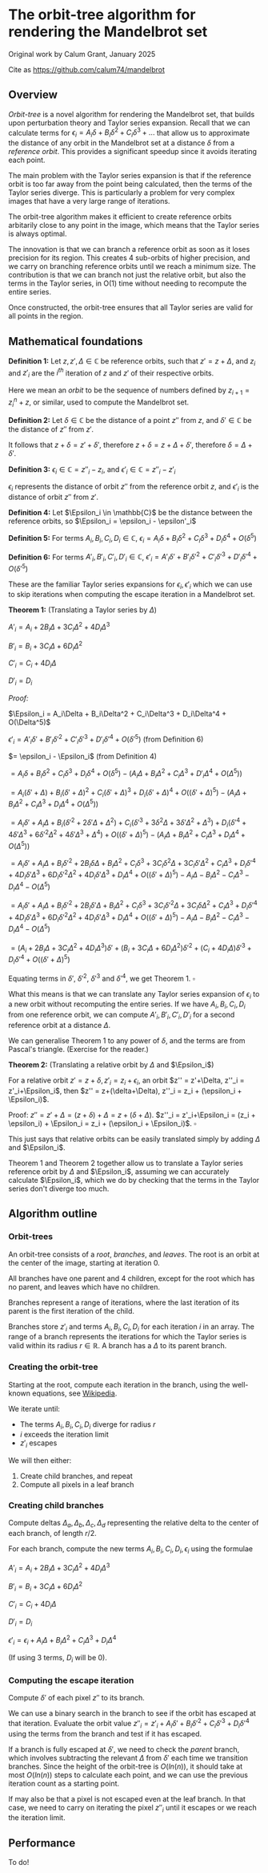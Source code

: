 # The orbit-tree algorithm for rendering the Mandelbrot set

Original work by Calum Grant, January 2025

Cite as https://github.com/calum74/mandelbrot

## Overview

*Orbit-tree* is a novel algorithm for rendering the Mandelbrot set, that builds upon perturbation theory and Taylor series expansion. Recall that we can calculate terms for $\epsilon_i = A_i\delta + B_i\delta^2+C_i\delta^3 + ...$ that allow us to approximate the distance of any orbit in the Mandelbrot set at a distance $\delta$ from a *reference orbit*. This provides a significant speedup since it avoids iterating each point.

The main problem with the Taylor series expansion is that if the reference orbit is too far away from the point being calculated, then the terms of the Taylor series diverge. This is particularly a problem for very complex images that have a very large range of iterations.

The orbit-tree algorithm makes it efficient to create reference orbits arbitarily close to any point in the image, which means that the Taylor series is always optimal. 

The innovation is that we can branch a reference orbit as soon as it loses precision for its region. This creates 4 sub-orbits of higher precision, and we carry on branching reference orbits until we reach a minimum size.
The contribution is that we can branch not just the relative orbit, but also the terms in the Taylor series, in O(1) time without needing to recompute the entire series.

Once constructed, the orbit-tree ensures that all Taylor series are valid for all points in the region.

## Mathematical foundations

**Definition 1:** Let $z,z',\Delta \in \mathbb{C}$ be reference orbits, such that $z'=z+\Delta$, and $z_i$ and $z'_i$ are the $i^{th}$ iteration of $z$ and $z'$ of their respective orbits. 

Here we mean an *orbit* to be the sequence of numbers defined by $z_{i+1}=z_i^n+z$, or similar, used to compute the Mandelbrot set.

**Definition 2:** Let $\delta \in \mathbb{C}$ be the distance of a point $z''$ from $z$, and $\delta' \in \mathbb{C}$ be the distance of $z''$ from $z'$. 

It follows that $z+\delta=z'+\delta'$, therefore $z+\delta=z+\Delta+\delta'$, therefore $\delta=\Delta+\delta'$.

**Definition 3:** $\epsilon_i \in \mathbb{C} = z''_i - z_i$, and $\epsilon'_i \in \mathbb{C} = z''_i - z'_i$ 

$\epsilon_i$ represents the distance of orbit $z''$ from the reference orbit $z$, and $\epsilon'_i$ is the distance of orbit $z''$ from $z'$.

**Definition 4:** Let $\Epsilon_i \in \mathbb{C}$ be the distance between the reference orbits, so $\Epsilon_i = \epsilon_i - \epsilon'_i$

**Definition 5:** For terms $A_i,B_i,C_i,D_i \in \mathbb{C}$, $\epsilon_i = A_i\delta + B_i\delta^2 + C_i\delta^3 + D_i\delta^4 + O(\delta^5)$

**Definition 6:** For terms $A'_i,B'_i,C'_i,D'_i \in \mathbb{C}$, $\epsilon'_i = A'_i\delta' + B'_i\delta'^2 + C'_i\delta'^3 + D'_i\delta'^4 + O(\delta'^5)$

These are the familiar Taylor series expansions for $\epsilon_i, \epsilon'_i$ which we can use to skip iterations when computing the escape iteration in a Mandelbrot set.

**Theorem 1:** (Translating a Taylor series by $\Delta$)

$A'_i = A_i + 2B_i\Delta + 3C_i\Delta^2 + 4D_i\Delta^3$

$B'_i = B_i + 3C_i\Delta + 6D_i\Delta^2$

$C'_i = C_i + 4D_i\Delta$

$D'_i = D_i$

*Proof:*

$\Epsilon_i = A_i\Delta + B_i\Delta^2 + C_i\Delta^3 + D_i\Delta^4 + O(\Delta^5)$

$\epsilon'_i = A'_i\delta' + B'_i\delta'^2 + C'_i\delta'^3 + D'_i\delta'^4 + O(\delta'^5)$ (from Definition 6)

$= \epsilon_i - \Epsilon_i$ (from Definition 4)

$=  A_i\delta + B_i\delta^2 + C_i\delta^3 + D_i\delta^4 + O(\delta^5) - (A_i\Delta + B_i\Delta^2 + C_i\Delta^3 + D'_i\Delta^4 + O(\Delta^5))$

$= A_i(\delta'+\Delta) + B_i(\delta'+\Delta)^2 + C_i(\delta'+\Delta)^3 + D_i(\delta'+\Delta)^4 + O((\delta'+\Delta)^5) - (A_i\Delta + B_i\Delta^2 + C_i\Delta^3 + D_i\Delta^4 + O(\Delta^5))$

$= A_i\delta'+A_i\Delta + B_i(\delta'^2 + 2\delta'\Delta + \Delta^2) + C_i(\delta'^3+3\delta^2\Delta + 3\delta'\Delta^2 + \Delta^3) + D_i(\delta'^4+4\delta'\Delta^3 + 6\delta'^2\Delta^2 + 4\delta'\Delta^3 + \Delta^4) + O((\delta'+\Delta)^5) - (A_i\Delta + B_i\Delta^2 + C_i\Delta^3 + D_i\Delta^4 + O(\Delta^5))$

$= A_i\delta'+A_i\Delta + B_i\delta'^2 + 2B_i\delta\Delta + B_i\Delta^2 + C_i\delta^3 + 3C_i\delta^2\Delta + 3C_i\delta'\Delta^2 + C_i\Delta^3 + D_i\delta'^4+4D_i\delta'\Delta^3 + 6D_i\delta'^2\Delta^2 + 4D_i\delta'\Delta^3 + D_i\Delta^4 + O((\delta'+\Delta)^5) - A_i\Delta - B_i\Delta^2 - C_i\Delta^3 - D_i\Delta^4 - O(\Delta^5)$

$= A_i\delta'+A_i\Delta + B_i\delta'^2 + 2B_i\delta'\Delta + B_i\Delta^2 + C_i\delta^3 + 3C_i\delta'^2\Delta + 3C_i\delta\Delta^2 + C_i\Delta^3 + D_i\delta'^4+4D_i\delta'\Delta^3 + 6D_i\delta'^2\Delta^2 + 4D_i\delta'\Delta^3 + D_i\Delta^4 + O((\delta'+\Delta)^5) - A_i\Delta - B_i\Delta^2 - C_i\Delta^3 - D_i\Delta^4 - O(\Delta^5)$

$= (A_i+ 2B_i\Delta + 3C_i\Delta^2+ 4D_i\Delta^3)\delta' + (B_i + 3C_i\Delta+ 6D_i\Delta^2)\delta'^2  + (C_i +4D_i\Delta)\delta'^3 + D_i\delta'^4 + O((\delta'+\Delta)^5)$

Equating terms in $\delta'$, $\delta'^2$, $\delta'^3$ and $\delta'^4$, we get Theorem 1. $\square$

What this means is that we can translate any Taylor series expansion of $\epsilon_i$ to a new orbit without recomputing the entire series. If we have $A_i,B_i,C_i,D_i$ from one reference orbit, we can compute $A'_i,B'_i,C'_i,D'_i$ for a second reference orbit at a distance $\Delta$.

We can generalise Theorem 1 to any power of $\delta$, and the terms are from Pascal's triangle. (Exercise for the reader.)

**Theorem 2:** (Translating a relative orbit by $\Delta$ and $\Epsilon_i$)

For a relative orbit $z' = z + \delta, z'_i = z_i + \epsilon_i$, an orbit $z'' = z'+\Delta, z''_i = z'_i+\Epsilon_i$, then $z'' = z+(\delta+\Delta), z''_i = z_i + (\epsilon_i + \Epsilon_i)$.

Proof: $z'' = z'+\Delta = (z + \delta)+\Delta = z+(\delta+\Delta)$. $z''_i = z'_i+\Epsilon_i = (z_i + \epsilon_i) + \Epsilon_i = z_i + (\epsilon_i + \Epsilon_i)$. $\square$

This just says that relative orbits can be easily translated simply by adding $\Delta$ and $\Epsilon_i$.

Theorem 1 and Theorem 2 together allow us to translate a Taylor series reference orbit by $\Delta$ and $\Epsilon_i$, assuming we can accurately calculate $\Epsilon_i$, which we do by checking that the terms in the Taylor series don't diverge too much.

## Algorithm outline

### Orbit-trees

An orbit-tree consists of a *root*, *branches*, and *leaves*. The root is an orbit at the center of the image, starting at iteration 0.

All branches have one parent and 4 children, except for the root which has no parent, and leaves which have no children.

Branches represent a range of iterations, where the last iteration of its parent is the first iteration of the child.

Branches store $z'_i$ and terms $A_i,B_i,C_i,D_i$ for each iteration $i$ in an array. The range of a branch represents the iterations for which the Taylor series is valid within its radius $r \in \mathbb{R}$. A branch has a $\Delta$ to its parent branch.

### Creating the orbit-tree

Starting at the root, compute each iteration in the branch, using the well-known equations, see [Wikipedia](https://en.wikipedia.org/wiki/Plotting_algorithms_for_the_Mandelbrot_set).

We iterate until:

* The terms $A_i, B_i, C_i, D_i$ diverge for radius $r$
* $i$ exceeds the iteration limit
* $z'_i$ escapes

We will then either:

1. Create child branches, and repeat
2. Compute all pixels in a leaf branch

### Creating child branches

Compute deltas $\Delta_a, \Delta_b,\Delta_c,\Delta_d$ representing the relative delta to the center of each branch, of length $r/2$.

For each branch, compute the new terms $A_i, B_i, C_i, D_i, \epsilon_i$ using the formulae

$A'_i = A_i + 2B_i\Delta + 3C_i\Delta^2 + 4D_i\Delta^3$

$B'_i = B_i + 3C_i\Delta + 6D_i\Delta^2$

$C'_i = C_i + 4D_i\Delta$

$D'_i = D_i$

$\epsilon'_i = \epsilon_i + A_i\Delta + B_i\Delta^2 + C_i\Delta^3 + D_i\Delta^4$

(If using 3 terms, $D_i$ will be 0).

### Computing the escape iteration

Compute $\delta'$ of each pixel $z''$ to its branch.

We can use a binary search in the branch to see if the orbit has escaped at that iteration. Evaluate the orbit value $z''_i = z'_i + A_i\delta' + B_i\delta'^2 + C_i\delta'^3 + D_i\delta'^4$ using the terms from the branch and test if it has escaped.

If a branch is fully escaped at $\delta'$, we need to check the *parent* branch, which involves subtracting the relevant $\Delta$ from $\delta'$ each time we transition branches. Since the height of the orbit-tree is $O(ln(n))$, it should take at most $O(ln(n))$ steps to calculate each point, and we can use the previous iteration count as a starting point.

If may also be that a pixel is not escaped even at the leaf branch. In that case, we need to carry on iterating the pixel $z''_i$ until it escapes or we reach the iteration limit.

## Performance

To do!

